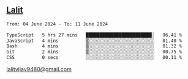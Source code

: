 ## [Lalit](https://lalit.sh)

<!--START_SECTION:waka-->

```txt
From: 04 June 2024 - To: 11 June 2024

TypeScript   5 hrs 27 mins   ████████████████████████░   96.41 %
JavaScript   4 mins          ▒░░░░░░░░░░░░░░░░░░░░░░░░   01.40 %
Bash         4 mins          ▒░░░░░░░░░░░░░░░░░░░░░░░░   01.32 %
Git          2 mins          ▒░░░░░░░░░░░░░░░░░░░░░░░░   00.75 %
CSS          0 secs          ░░░░░░░░░░░░░░░░░░░░░░░░░   00.11 %
```

<!--END_SECTION:waka-->

lalitvijay9480@gmail.com
